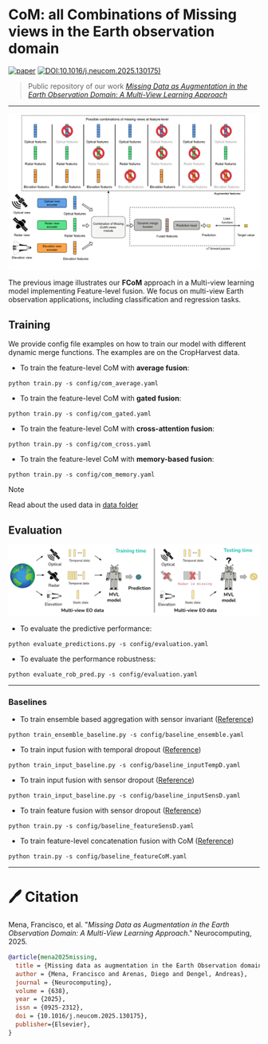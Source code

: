 # CoM: all Combinations of Missing views in the Earth observation domain
[![paper](https://img.shields.io/badge/arXiv-2501.01132-D12424)](https://www.arxiv.org/abs/2501.01132) 
[![DOI:10.1016/j.neucom.2025.130175)](http://img.shields.io/badge/DOI-10.1016/j.neucom.2025.130175-blue.svg)](https://doi.org/10.1016/j.neucom.2025.130175)

> Public repository of our work [*Missing Data as Augmentation in the Earth Observation Domain: A Multi-View Learning Approach*](https://doi.org/10.1016/j.neucom.2025.130175)
---

![missing views](imgs/com_based_model.png)

The previous image illustrates our **FCoM** approach in a Multi-view learning model implementing Feature-level fusion. We focus on multi-view Earth observation applications, including classification and regression tasks.

## Training
We provide config file examples on how to train our model with different dynamic merge functions. The examples are on the CropHarvest data.

* To train the feature-level CoM with **average fusion**:  
```
python train.py -s config/com_average.yaml
```

* To train the feature-level CoM with **gated fusion**:  
```
python train.py -s config/com_gated.yaml
```

* To train the feature-level CoM with **cross-attention fusion**:  
```
python train.py -s config/com_cross.yaml
```

* To train the feature-level CoM with **memory-based fusion**:  
```
python train.py -s config/com_memory.yaml
```

> [!NOTE]  
> Read about the used data in [data folder](./data)

## Evaluation
![missing views](imgs/missing_views.jpg)
* To evaluate the predictive performance:
```
python evaluate_predictions.py -s config/evaluation.yaml
```

* To evaluate the performance robustness:
```
python evaluate_rob_pred.py -s config/evaluation.yaml
```

---

### Baselines
* To train ensemble based aggregation with sensor invariant ([Reference](https://arxiv.org/abs/2407.15512))
```
python train_ensemble_baseline.py -s config/baseline_ensemble.yaml
```

* To train input fusion with temporal dropout ([Reference](https://doi.org/10.1016/j.isprsjprs.2022.03.012))
```
python train_input_baseline.py -s config/baseline_inputTempD.yaml
```

* To train input fusion with sensor dropout ([Reference](https://arxiv.org/abs/2407.15512))
```
python train_input_baseline.py -s config/baseline_inputSensD.yaml
```

* To train feature fusion with sensor dropout ([Reference](https://doi.org/10.1109/TGRS.2024.3387837))
```
python train.py -s config/baseline_featureSensD.yaml
```

* To train feature-level concatenation fusion with CoM ([Reference](http://doi.org/10.1186/s13634-023-01008-z))
```
python train.py -s config/baseline_featureCoM.yaml
```

---


# 🖊️ Citation

Mena, Francisco, et al. "*Missing Data as Augmentation in the Earth Observation Domain: A Multi-View Learning Approach*." Neurocomputing, 2025.
```bibtex
@article{mena2025missing,
  title = {Missing data as augmentation in the Earth Observation domain: A multi-view learning approach},
  author = {Mena, Francisco and Arenas, Diego and Dengel, Andreas},
  journal = {Neurocomputing},
  volume = {638},
  year = {2025},
  issn = {0925-2312},
  doi = {10.1016/j.neucom.2025.130175},
  publisher={Elsevier},
}
```

